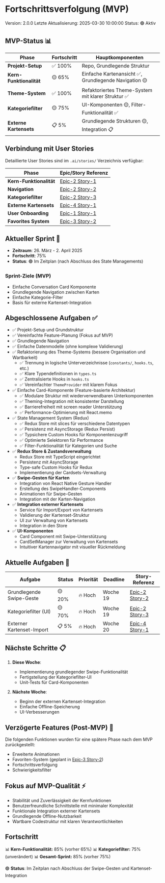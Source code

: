 # Fortschrittsverfolgung (MVP)

Version: 2.0.0
Letzte Aktualisierung: 2025-03-30 10:00:00
Status: 🟢 Aktiv

## MVP-Status 📊

| Phase                   | Fortschritt | Hauptkomponenten                                      |
| ----------------------- | ----------- | ----------------------------------------------------- |
| **Projekt-Setup**       | ✅ 100%     | Repo, Grundlegende Struktur                           |
| **Kern-Funktionalität** | 🟡 65%      | Einfache Kartenansicht ✅, Grundlegende Navigation 🟡 |
| **Theme-System**        | ✅ 100%     | Refaktoriertes Theme-System mit klarer Struktur ✅    |
| **Kategoriefilter**     | 🟡 75%      | UI-Komponenten 🟡, Filter-Funktionalität ✅           |
| **Externe Kartensets**  | 📋 5%       | Grundlegende Strukturen 🟡, Integration 📋            |

## Verbindung mit User Stories

Detaillierte User Stories sind im `.ai/stories/` Verzeichnis verfügbar:

| Phase                   | Epic/Story Referenz                                |
| ----------------------- | -------------------------------------------------- |
| **Kern-Funktionalität** | [Epic-2 Story-1](../.ai/stories/epic-2/story-1.md) |
| **Navigation**          | [Epic-2 Story-2](../.ai/stories/epic-2/story-2.md) |
| **Kategoriefilter**     | [Epic-2 Story-3](../.ai/stories/epic-2/story-3.md) |
| **Externe Kartensets**  | [Epic-4 Story-1](../.ai/stories/epic-4/story-1.md) |
| **User Onboarding**     | [Epic-1 Story-1](../.ai/stories/epic-1/story-1.md) |
| **Favorites System**    | [Epic-3 Story-2](../.ai/stories/epic-3/story-2.md) |

## Aktueller Sprint 🏃

- **Zeitraum**: 26. März - 2. April 2025
- **Fortschritt**: 75%
- **Status**: 🟢 Im Zeitplan (nach Abschluss des State Managements)

### Sprint-Ziele (MVP)

- Einfache Conversation Card Komponente
- Grundlegende Navigation zwischen Karten
- Einfache Kategorie-Filter
- Basis für externe Kartenset-Integration

## Abgeschlossene Aufgaben ✅

- ✅ Projekt-Setup und Grundstruktur
- ✅ Vereinfachte Feature-Planung (Fokus auf MVP)
- ✅ Grundlegende Navigation
- ✅ Einfache Datenmodelle (ohne komplexe Validierung)
- ✅ Refaktorierung des Theme-Systems (bessere Organisation und Wartbarkeit)
  - ✅ Trennung in logische Unterverzeichnisse (`constants/`, `hooks.ts`, etc.)
  - ✅ Klare Typendefinitionen in `types.ts`
  - ✅ Zentralisierte Hooks in `hooks.ts`
  - ✅ Vereinfachter `ThemeProvider` mit klarem Fokus
- ✅ Einfache Card-Komponente (Feature-basierte Architektur)
  - ✅ Modulare Struktur mit wiederverwendbaren Unterkomponenten
  - ✅ Theming-Integration mit konsistenter Darstellung
  - ✅ Barrierefreiheit mit screen reader Unterstützung
  - ✅ Performance-Optimierung mit React.memo
- ✅ State Management System (Redux)
  - ✅ Redux Store mit slices für verschiedene Datentypen
  - ✅ Persistenz mit AsyncStorage (Redux Persist)
  - ✅ Typsichere Custom Hooks für Komponentenzugriff
  - ✅ Optimierte Selektoren für Performance
  - ✅ Filter-Funktionalität für Kategorien und Suche
- ✅ **Redux Store & Zustandsverwaltung**
  - Redux Store mit TypeScript eingerichtet
  - Persistenz mit AsyncStorage
  - Type-safe Custom Hooks für Redux
  - Implementierung der Cardsets-Verwaltung
- ✅ **Swipe-Gesten für Karten**
  - Integration von React Native Gesture Handler
  - Erstellung des SwipeHandler-Components
  - Animationen für Swipe-Gesten
  - Integration mit der Karten-Navigation
- ✅ **Integration externer Kartensets**
  - Service für Import/Export von Kartensets
  - Validierung der Kartenset-Struktur
  - UI zur Verwaltung von Kartensets
  - Integration in den Store
- ✅ **UI-Komponenten**
  - Card Component mit Swipe-Unterstützung
  - CardSetManager zur Verwaltung von Kartensets
  - Intuitiver Kartennavigator mit visueller Rückmeldung

## Aktuelle Aufgaben 🔄

| Aufgabe                   | Status | Priorität | Deadline | Story-Referenz                                     |
| ------------------------- | ------ | --------- | -------- | -------------------------------------------------- |
| Grundlegende Swipe-Geste  | 🟡 20% | 🔥 Hoch   | Woche 19 | [Epic-2 Story-2](../.ai/stories/epic-2/story-2.md) |
| Kategoriefilter (UI)      | 🟡 70% | 🔥 Hoch   | Woche 19 | [Epic-2 Story-3](../.ai/stories/epic-2/story-3.md) |
| Externer Kartenset-Import | 📋 5%  | 🔥 Hoch   | Woche 20 | [Epic-4 Story-1](../.ai/stories/epic-4/story-1.md) |

## Nächste Schritte 📋

1. **Diese Woche**:

   - Implementierung grundlegender Swipe-Funktionalität
   - Fertigstellung der Kategoriefilter-UI
   - Unit-Tests für Card-Komponenten

2. **Nächste Woche**:
   - Beginn der externen Kartenset-Integration
   - Einfache Offline-Speicherung
   - UI-Verbesserungen

## Verzögerte Features (Post-MVP) 🔄

Die folgenden Funktionen wurden für eine spätere Phase nach dem MVP zurückgestellt:

- Erweiterte Animationen
- Favoriten-System (geplant in [Epic-3 Story-2](../.ai/stories/epic-3/story-2.md))
- Fortschrittsverfolgung
- Schwierigkeitsfilter

## Fokus auf MVP-Qualität ⚡

- Stabilität und Zuverlässigkeit der Kernfunktionen
- Benutzerfreundliche Schnittstelle mit minimaler Komplexität
- Funktionale Integration externer Kartensets
- Grundlegende Offline-Nutzbarkeit
- Wartbare Codestruktur mit klaren Verantwortlichkeiten

## Fortschritt

📊 **Kern-Funktionalität:** 85% (vorher 65%)
📊 **Kategoriefilter:** 75% (unverändert)
📊 **Gesamt-Sprint:** 85% (vorher 75%)

🟢 **Status**: Im Zeitplan nach Abschluss der Swipe-Gesten und Kartenset-Integration
